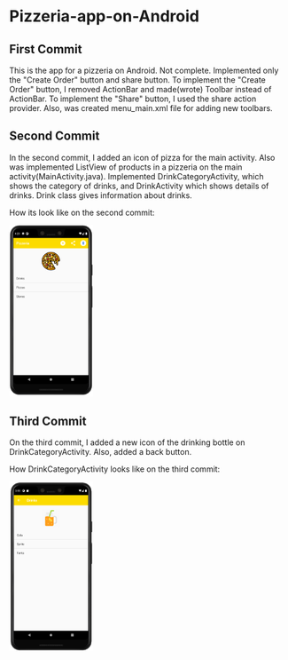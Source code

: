 # Pizzeria-app-on-Android
## First Commit

This is the app for a pizzeria on Android.
Not complete. Implemented only the "Create Order" button and share button.
To implement the "Create Order" button, I removed ActionBar and made(wrote) Toolbar instead of ActionBar.
To implement the "Share" button, I used the share action provider. Also, was created menu_main.xml file for 
adding new toolbars.

## Second Commit

In the second commit, I added an icon of pizza for the main activity.
Also was implemented ListView of products in a pizzeria on the main activity(MainActivity.java).
Implemented DrinkCategoryActivity, which shows the category of drinks, and DrinkActivity which shows details of drinks.
Drink class gives information about drinks.

How its look like on the second commit:

<img src="images/pizzeriaLook.png" width="30%">

## Third Commit

On the third commit, I added a new icon of the drinking bottle on DrinkCategoryActivity. 
Also, added a back button.

How DrinkCategoryActivity looks like on the third commit:

<img src="images/pizzeriaDrinks.png" width="30%">
